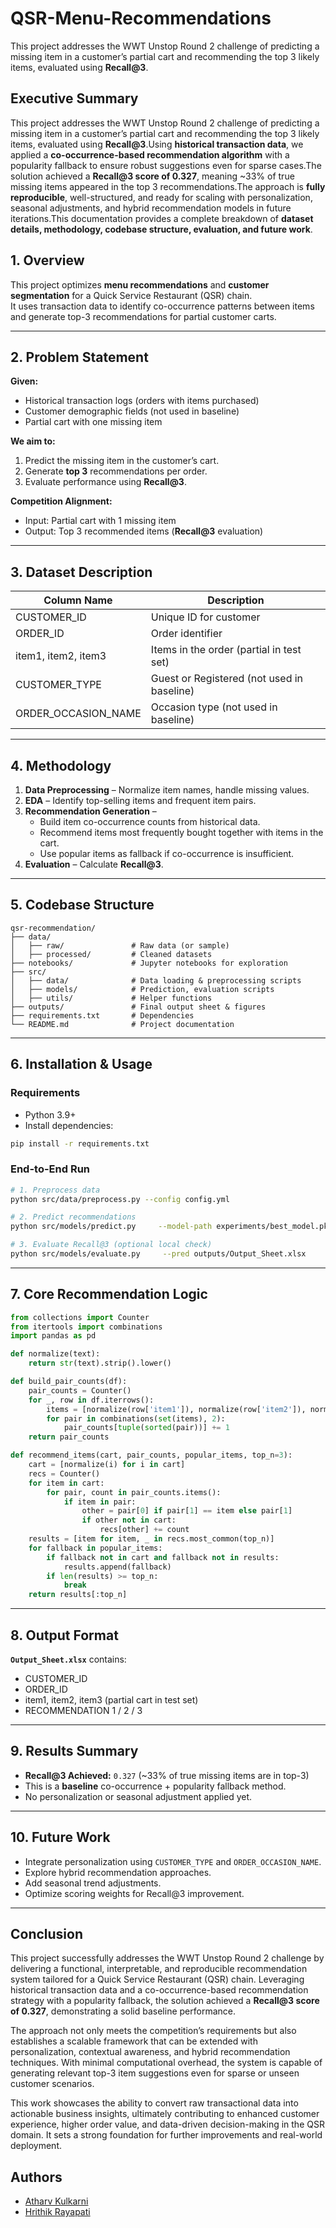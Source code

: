 # QSR-Menu-Recommendations
This project addresses the WWT Unstop Round 2 challenge of predicting a missing item in a customer’s partial cart and recommending the top 3 likely items, evaluated using **Recall@3**. 
## Executive Summary

This project addresses the WWT Unstop Round 2 challenge of predicting a missing item in a customer’s partial cart and recommending the top 3 likely items, evaluated using **Recall@3**.Using **historical transaction data**, we applied a **co-occurrence-based recommendation algorithm** with a popularity fallback to ensure robust suggestions even for sparse cases.The solution achieved a **Recall@3 score of 0.327**, meaning ~33% of true missing items appeared in the top 3 recommendations.The approach is **fully reproducible**, well-structured, and ready for scaling with personalization, seasonal adjustments, and hybrid recommendation models in future iterations.This documentation provides a complete breakdown of **dataset details, methodology, codebase structure, evaluation, and future work**.

## 1. Overview
This project optimizes **menu recommendations** and **customer segmentation** for a Quick Service Restaurant (QSR) chain.  
It uses transaction data to identify co-occurrence patterns between items and generate top-3 recommendations for partial customer carts.

---

## 2. Problem Statement
**Given:**
- Historical transaction logs (orders with items purchased)
- Customer demographic fields (not used in baseline)
- Partial cart with one missing item

**We aim to:**
1. Predict the missing item in the customer’s cart.
2. Generate **top 3** recommendations per order.
3. Evaluate performance using **Recall@3**.

**Competition Alignment:**  
- Input: Partial cart with 1 missing item  
- Output: Top 3 recommended items (**Recall@3** evaluation)

---

## 3. Dataset Description
| Column Name           | Description                              |
|-----------------------|------------------------------------------|
| CUSTOMER_ID           | Unique ID for customer                   |
| ORDER_ID              | Order identifier                         |
| item1, item2, item3   | Items in the order (partial in test set)  |
| CUSTOMER_TYPE         | Guest or Registered (not used in baseline) |
| ORDER_OCCASION_NAME   | Occasion type (not used in baseline)      |

---

## 4. Methodology
1. **Data Preprocessing** – Normalize item names, handle missing values.
2. **EDA** – Identify top-selling items and frequent item pairs.
3. **Recommendation Generation** –  
   - Build item co-occurrence counts from historical data.  
   - Recommend items most frequently bought together with items in the cart.  
   - Use popular items as fallback if co-occurrence is insufficient.
4. **Evaluation** – Calculate **Recall@3**.

---

## 5. Codebase Structure

```plaintext
qsr-recommendation/
├── data/
│   ├── raw/               # Raw data (or sample)
│   ├── processed/         # Cleaned datasets
├── notebooks/             # Jupyter notebooks for exploration
├── src/
│   ├── data/              # Data loading & preprocessing scripts
│   ├── models/            # Prediction, evaluation scripts
│   ├── utils/             # Helper functions
├── outputs/               # Final output sheet & figures
├── requirements.txt       # Dependencies
└── README.md              # Project documentation
```

---

## 6. Installation & Usage

### Requirements
- Python 3.9+
- Install dependencies:
```bash
pip install -r requirements.txt
```

### End-to-End Run
```bash
# 1. Preprocess data
python src/data/preprocess.py --config config.yml
```
```bash
# 2. Predict recommendations
python src/models/predict.py     --model-path experiments/best_model.pkl     --test data/raw/test_data_question.csv     --out outputs/Output_Sheet.xlsx
```
```bash
# 3. Evaluate Recall@3 (optional local check)
python src/models/evaluate.py     --pred outputs/Output_Sheet.xlsx     --gold data/raw/test_gold.csv     --metric recall@3
```

---

## 7. Core Recommendation Logic
```python
from collections import Counter
from itertools import combinations
import pandas as pd

def normalize(text):
    return str(text).strip().lower()

def build_pair_counts(df):
    pair_counts = Counter()
    for _, row in df.iterrows():
        items = [normalize(row['item1']), normalize(row['item2']), normalize(row['item3'])]
        for pair in combinations(set(items), 2):
            pair_counts[tuple(sorted(pair))] += 1
    return pair_counts

def recommend_items(cart, pair_counts, popular_items, top_n=3):
    cart = [normalize(i) for i in cart]
    recs = Counter()
    for item in cart:
        for pair, count in pair_counts.items():
            if item in pair:
                other = pair[0] if pair[1] == item else pair[1]
                if other not in cart:
                    recs[other] += count
    results = [item for item, _ in recs.most_common(top_n)]
    for fallback in popular_items:
        if fallback not in cart and fallback not in results:
            results.append(fallback)
        if len(results) >= top_n:
            break
    return results[:top_n]
```

---

## 8. Output Format
**`Output_Sheet.xlsx`** contains:
- CUSTOMER_ID  
- ORDER_ID  
- item1, item2, item3 (partial cart in test set)  
- RECOMMENDATION 1 / 2 / 3

---

## 9. Results Summary
- **Recall@3 Achieved:** `0.327` (~33% of true missing items are in top-3)  
- This is a **baseline** co-occurrence + popularity fallback method.  
- No personalization or seasonal adjustment applied yet.

---

## 10. Future Work
- Integrate personalization using `CUSTOMER_TYPE` and `ORDER_OCCASION_NAME`.
- Explore hybrid recommendation approaches.
- Add seasonal trend adjustments.
- Optimize scoring weights for Recall@3 improvement.

---

## Conclusion

This project successfully addresses the WWT Unstop Round 2 challenge by delivering a functional, interpretable, and reproducible recommendation system tailored for a Quick Service Restaurant (QSR) chain. Leveraging historical transaction data and a co-occurrence-based recommendation strategy with a popularity fallback, the solution achieved a **Recall@3 score of 0.327**, demonstrating a solid baseline performance.

The approach not only meets the competition’s requirements but also establishes a scalable framework that can be extended with personalization, contextual awareness, and hybrid recommendation techniques. With minimal computational overhead, the system is capable of generating relevant top-3 item suggestions even for sparse or unseen customer scenarios.

This work showcases the ability to convert raw transactional data into actionable business insights, ultimately contributing to enhanced customer experience, higher order value, and data-driven decision-making in the QSR domain. It sets a strong foundation for further improvements and real-world deployment.

## Authors
- [Atharv Kulkarni](https://github.com/Kulkarni-ui/)
- [Hrithik Rayapati](https://github.com/MRG-Hazmatz)

